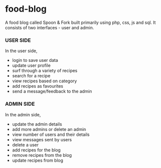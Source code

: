 # food-blog

A food blog called Spoon & Fork built primarily using php, css, js and sql.
It consists of two interfaces - user and admin.

### USER SIDE 

In the user side, 
- login to save user data
- update user profile
- surf through a variety of recipes 
- search for a recipe
- view recipes based on category
- add recipes as favourites
- send a message/feedback to the admin


### ADMIN SIDE

In the admin side,
- update the admin details
- add more admins or delete an admin
- view number of users and their details
- view messages sent by users
- delete a user
- add recipes for the blog
- remove recipes from the blog
- update recipes from blog

